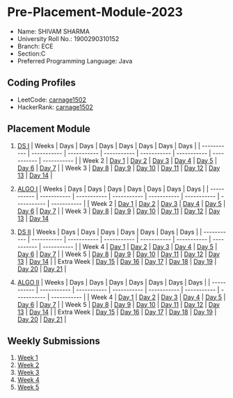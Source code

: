 # Pre-Placement-Module-2023

- Name: SHIVAM SHARMA
- University Roll No.: 1900290310152
- Branch: ECE
- Section:C
- Preferred Programming Language: Java

## Coding Profiles
- LeetCode: [carnage1502](https://leetcode.com/carnage1502)
- HackerRank: [carnage1502](https://www.hackerrank.com/carnage1502)

## Placement Module
1. [DS I](https://github.com/carnage1502/Pre-Placement-Module-2023/tree/main/DS%20I)
    | Weeks | Days | Days | Days | Days | Days | Days | Days |
    | ----------- | ----------- | ----------- | ----------- | ----------- | ----------- | ----------- | ----------- | 
    | Week 2 | [Day 1](https://github.com/carnage1502/Pre-Placement-Module-2023/tree/main/DS%20I/Day%201) | [Day 2](https://github.com/carnage1502/Pre-Placement-Module-2023/tree/main/DS%20I/Day%202) | [Day 3](https://github.com/carnage1502/Pre-Placement-Module-2023/tree/main/DS%20I/Day%203) | [Day 4](https://github.com/carnage1502/Pre-Placement-Module-2023/tree/main/DS%20I/Day%204) | [Day 5](https://github.com/carnage1502/Pre-Placement-Module-2023/tree/main/DS%20I/Day%205) | [Day 6](https://github.com/carnage1502/Pre-Placement-Module-2023/tree/main/DS%20I/Day%206) | [Day 7](https://github.com/carnage1502/Pre-Placement-Module-2023/tree/main/DS%20I/Day%207) |
| Week 3 | [Day 8](https://github.com/carnage1502/Pre-Placement-Module-2023/tree/main/DS%20I/Day%208) | [Day 9](https://github.com/carnage1502/Pre-Placement-Module-2023/tree/main/DS%20I/Day%209) | [Day 10](https://github.com/carnage1502/Pre-Placement-Module-2023/tree/main/DS%20I/Day%2010) | [Day 11](https://github.com/carnage1502/Pre-Placement-Module-2023/tree/main/DS%20I/Day%2011) | [Day 12](https://github.com/carnage1502/Pre-Placement-Module-2023/tree/main/DS%20I/Day%2012) | [Day 13](https://github.com/carnage1502/Pre-Placement-Module-2023/tree/main/DS%20I/Day%2013) | [Day 14](https://github.com/carnage1502/Pre-Placement-Module-2023/tree/main/DS%20I/Day%2014) |
    
2. [ALGO I](https://github.com/carnage1502/Pre-Placement-Module-2023/tree/main/ALGO%20I)
    | Weeks | Days | Days | Days | Days | Days | Days | Days |
    | ----------- | ----------- | ----------- | ----------- | ----------- | ----------- | ----------- | ----------- |
    | Week 2 | [Day 1](https://github.com/carnage1502/Pre-Placement-Module-2023/tree/main/ALGO%20I/Day%201) | [Day 2](https://github.com/carnage1502/Pre-Placement-Module-2023/tree/main/ALGO%20I/Day%202) | [Day 3](https://github.com/carnage1502/Pre-Placement-Module-2023/tree/main/ALGO%20I/Day%203) | [Day 4](https://github.com/carnage1502/Pre-Placement-Module-2023/tree/main/ALGO%20I/Day%204) | [Day 5](https://github.com/carnage1502/Pre-Placement-Module-2023/tree/main/ALGO%20I/Day%205) | [Day 6](https://github.com/carnage1502/Pre-Placement-Module-2023/tree/main/ALGO%20I/Day%206) | [Day 7](https://github.com/carnage1502/Pre-Placement-Module-2023/tree/main/ALGO%20I/Day%207) |
    | Week 3 | [Day 8](https://github.com/carnage1502/Pre-Placement-Module-2023/tree/main/ALGO%20I/Day%208) | [Day 9](https://github.com/carnage1502/Pre-Placement-Module-2023/tree/main/ALGO%20I/Day%209) | [Day 10](https://github.com/carnage1502/Pre-Placement-Module-2023/tree/main/ALGO%20I/Day%2010) | [Day 11](https://github.com/carnage1502/Pre-Placement-Module-2023/tree/main/ALGO%20I/Day%2011) | [Day 12](https://github.com/carnage1502/Pre-Placement-Module-2023/tree/main/ALGO%20I/Day%2012) | [Day 13](https://github.com/carnage1502/Pre-Placement-Module-2023/tree/main/ALGO%20I/Day%2013) | [Day 14](https://github.com/carnage1502/Pre-Placement-Module-2023/tree/main/ALGO%20I/Day%2014)  
    
3. [DS II](https://github.com/carnage1502/Pre-Placement-Module-2023/tree/main/DS%20II)
    | Weeks | Days | Days | Days | Days | Days | Days | Days |
    | ----------- | ----------- | ----------- | ----------- | ----------- | ----------- | ----------- | ----------- |
    | Week 4 | [Day 1](https://github.com/carnage1502/Pre-Placement-Module-2023/tree/main/DS%20II/Day%201) | [Day 2](https://github.com/carnage1502/Pre-Placement-Module-2023/tree/main/DS%20II/Day%202) | [Day 3](https://github.com/carnage1502/Pre-Placement-Module-2023/tree/main/DS%20II/Day%203) | [Day 4](https://github.com/carnage1502/Pre-Placement-Module-2023/tree/main/DS%20II/Day%204) | [Day 5](https://github.com/carnage1502/Pre-Placement-Module-2023/tree/main/DS%20II/Day%205) | [Day 6](https://github.com/carnage1502/Pre-Placement-Module-2023/tree/main/DS%20II/Day%206) | [Day 7](https://github.com/carnage1502/Pre-Placement-Module-2023/tree/main/DS%20II/Day%207) | 
    | Week 5 | [Day 8](https://github.com/carnage1502/Pre-Placement-Module-2023/tree/main/DS%20II/Day%208) | [Day 9](https://github.com/carnage1502/Pre-Placement-Module-2023/tree/main/DS%20II/Day%209) | [Day 10](https://github.com/carnage1502/Pre-Placement-Module-2023/tree/main/DS%20II/Day%2010) | [Day 11](https://github.com/carnage1502/Pre-Placement-Module-2023/tree/main/DS%20II/Day%2011) | [Day 12](https://github.com/carnage1502/Pre-Placement-Module-2023/tree/main/DS%20II/Day%2012) | [Day 13](https://github.com/carnage1502/Pre-Placement-Module-2023/tree/main/DS%20II/Day%2013) | [Day 14](https://github.com/carnage1502/Pre-Placement-Module-2023/tree/main/DS%20II/Day%2014) |
    | Extra Week | [Day 15](https://github.com/carnage1502/Pre-Placement-Module-2023/tree/main/DS%20II/Day%2015) | [Day 16](https://github.com/carnage1502/Pre-Placement-Module-2023/tree/main/DS%20II/Day%2016) | [Day 17](https://github.com/carnage1502/Pre-Placement-Module-2023/tree/main/DS%20II/Day%2017) | [Day 18](https://github.com/carnage1502/Pre-Placement-Module-2023/tree/main/DS%20II/Day%2018) | [Day 19](https://github.com/carnage1502/Pre-Placement-Module-2023/tree/main/DS%20II/Day%2019) | [Day 20](https://github.com/carnage1502/Pre-Placement-Module-2023/tree/main/DS%20II/Day%2020) | [Day 21](https://github.com/carnage1502/Pre-Placement-Module-2023/tree/main/DS%20II/Day%2021) |
    
4. [ALGO II](https://github.com/carnage1502/Pre-Placement-Module-2023/tree/main/ALGO%20II)
    | Weeks | Days | Days | Days | Days | Days | Days | Days |
    | ----------- | ----------- | ----------- | ----------- | ----------- | ----------- | ----------- | ----------- |
    | Week 4 | [Day 1](https://github.com/carnage1502/Pre-Placement-Module-2023/tree/main/ALGO%20II/Day%201) | [Day 2](https://github.com/carnage1502/Pre-Placement-Module-2023/tree/main/ALGO%20II/Day%202) | [Day 3](https://github.com/carnage1502/Pre-Placement-Module-2023/tree/main/ALGO%20II/Day%203) | [Day 4](https://github.com/carnage1502/Pre-Placement-Module-2023/tree/main/ALGO%20II/Day%204) | [Day 5](https://github.com/carnage1502/Pre-Placement-Module-2023/tree/main/ALGO%20II/Day%205) | [Day 6](https://github.com/carnage1502/Pre-Placement-Module-2023/tree/main/ALGO%20II/Day%206) | [Day 7](https://github.com/carnage1502/Pre-Placement-Module-2023/tree/main/ALGO%20II/Day%207) |
    | Week 5 | [Day 8](https://github.com/carnage1502/Pre-Placement-Module-2023/tree/main/ALGO%20II/Day%208) | [Day 9](https://github.com/carnage1502/Pre-Placement-Module-2023/tree/main/ALGO%20II/Day%209) | [Day 10](https://github.com/carnage1502/Pre-Placement-Module-2023/tree/main/ALGO%20II/Day%2010) | [Day 11](https://github.com/carnage1502/Pre-Placement-Module-2023/tree/main/ALGO%20II/Day%2011) | [Day 12](https://github.com/carnage1502/Pre-Placement-Module-2023/tree/main/ALGO%20II/Day%2012) | [Day 13](https://github.com/carnage1502/Pre-Placement-Module-2023/tree/main/ALGO%20II/Day%2013) | [Day 14](https://github.com/carnage1502/Pre-Placement-Module-2023/tree/main/ALGO%20II/Day%2014) |
    | Extra Week | [Day 15](https://github.com/carnage1502/Pre-Placement-Module-2023/tree/main/ALGO%20II/Day%2015) | [Day 16](https://github.com/carnage1502/Pre-Placement-Module-2023/tree/main/ALGO%20II/Day%2016) | [Day 17](https://github.com/carnage1502/Pre-Placement-Module-2023/tree/main/ALGO%20II/Day%2017) | [Day 18](https://github.com/carnage1502/Pre-Placement-Module-2023/tree/main/ALGO%20II/Day%2018) | [Day 19](https://github.com/carnage1502/Pre-Placement-Module-2023/tree/main/ALGO%20II/Day%2019) | [Day 20](https://github.com/carnage1502/Pre-Placement-Module-2023/tree/main/ALGO%20II/Day%2020) | [Day 21](https://github.com/carnage1502/Pre-Placement-Module-2023/tree/main/ALGO%20II/Day%2021) |

## Weekly Submissions
1. [Week 1](https://github.com/carnage1502/Pre-Placement-Module-2023/tree/main/Weekly%20Submissions/Week%201)
2. [Week 2](https://github.com/carnage1502/Pre-Placement-Module-2023/tree/main/Weekly%20Submissions/Week%202)
3. [Week 3](https://github.com/carnage1502/Pre-Placement-Module-2023/tree/main/Weekly%20Submissions/Week%203)
4. [Week 4](https://github.com/carnage1502/Pre-Placement-Module-2023/tree/main/Weekly%20Submissions/Week%204)
5. [Week 5](https://github.com/carnage1502/Pre-Placement-Module-2023/tree/main/Weekly%20Submissions/Week%205)
